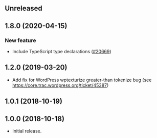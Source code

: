<!-- Learn how to maintain this file at https://github.com/WordPress/gutenberg/tree/HEAD/packages#maintaining-changelogs. -->

## Unreleased

## 1.8.0 (2020-04-15)

### New feature

- Include TypeScript type declarations ([#20669](https://github.com/WordPress/gutenberg/pull/20669))

## 1.2.0 (2019-03-20)

- Add fix for WordPress wptexturize greater-than tokenize bug (see https://core.trac.wordpress.org/ticket/45387)

## 1.0.1 (2018-10-19)

## 1.0.0 (2018-10-18)

- Initial release.
